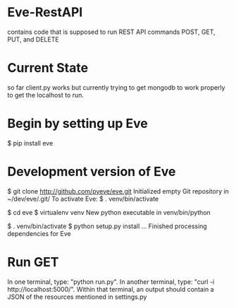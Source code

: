 # Eve-RestAPI
contains code that is supposed to run REST API commands POST, GET, PUT, and DELETE

# Current State
so far client.py works but currently trying to get mongodb to work properly to get the localhost to run.

# Begin by setting up Eve
$ pip install eve

# Development version of Eve
$ git clone http://github.com/pyeve/eve.git
Initialized empty Git repository in ~/dev/eve/.git/
To activate Eve:
$ . venv/bin/activate

$ cd eve
$ virtualenv venv
New python executable in venv/bin/python

$ . venv/bin/activate
$ python setup.py install
...
Finished processing dependencies for Eve

# Run GET
In one terminal, type: "python run.py".
In another terminal, type: "curl -i http://localhost:5000/". 
  Within that terminal, an output should contain a JSON of the resources mentioned in settings.py

